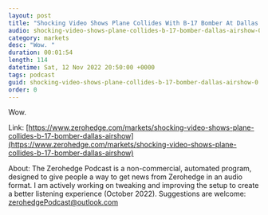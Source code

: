 ```yaml
---
layout: post
title: "Shocking Video Shows Plane Collides With B-17 Bomber At Dallas Airshow"
audio: shocking-video-shows-plane-collides-b-17-bomber-dallas-airshow-0
category: markets
desc: "Wow. "
duration: 00:01:54
length: 114
datetime: Sat, 12 Nov 2022 20:50:00 +0000
tags: podcast
guid: shocking-video-shows-plane-collides-b-17-bomber-dallas-airshow-0
order: 0
---
```

Wow. 

Link: [https://www.zerohedge.com/markets/shocking-video-shows-plane-collides-b-17-bomber-dallas-airshow](https://www.zerohedge.com/markets/shocking-video-shows-plane-collides-b-17-bomber-dallas-airshow)

About: The Zerohedge Podcast is a non-commercial, automated program, designed to give people a way to get news from Zerohedge in an audio format.  I am actively working on tweaking and improving the setup to create a better listening experience (October 2022).  Suggestions are welcome: [zerohedgePodcast@outlook.com](mailto:zerohedgePodcast@outlook.com)